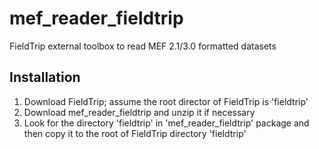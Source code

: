 mef_reader_fieldtrip
====================

FieldTrip external toolbox to read MEF 2.1/3.0 formatted datasets

Installation
------------
1. Download FieldTrip; assume the root director of FieldTrip is 'fieldtrip'
1. Download mef_reader_fieldtrip and unzip it if necessary
1. Look for the directory 'fieldtrip' in 'mef_reader_fieldtrip' package and then copy it to the root of FieldTrip directory 'fieldtrip'
